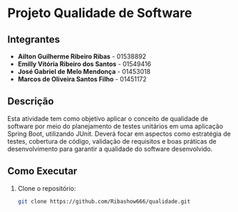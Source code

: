 # Projeto Qualidade de Software

## Integrantes

- **Ailton Guilherme Ribeiro Ribas** - 01538892  
- **Emilly Vitória Ribeiro dos Santos** - 01549416  
- **José Gabriel de Melo Mendonça** - 01453018  
- **Marcos de Oliveira Santos Filho** - 01451172  

## Descrição

Esta atividade tem como objetivo aplicar o conceito de qualidade de software por meio do planejamento de testes unitários em uma aplicação Spring Boot, utilizando JUnit. Deverá focar em aspectos como estratégia de testes, cobertura de código, validação de requisitos e boas práticas de desenvolvimento para garantir a qualidade do software desenvolvido.

## Como Executar

1. Clone o repositório:
   ```bash
   git clone https://github.com/Ribashow666/qualidade.git
